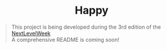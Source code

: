 <h1 align="center">Happy</h1>

> This project is being developed during the 3rd edition of the [NextLevelWeek](https://nextlevelweek.com/inscricao/3)
> <br> A comprehensive README is coming soon!
